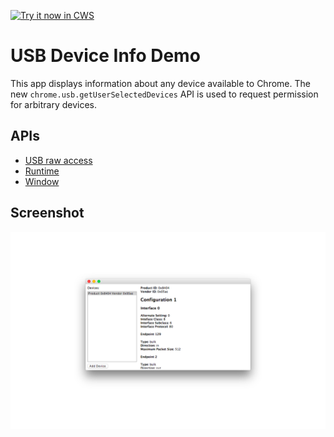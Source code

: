 <a target="_blank" href="https://chrome.google.com/webstore/detail/igkmggljimacfdfalpeelenjeicmfnll">![Try it now in CWS](https://raw.github.com/GoogleChrome/chrome-extensions-samples/main/_archive/apps/tryitnowbutton.png "Click here to install this sample from the Chrome Web Store")</a>


# USB Device Info Demo

This app displays information about any device available to Chrome. The
new `chrome.usb.getUserSelectedDevices` API is used to request permission
for arbitrary devices.

## APIs

* [USB raw access](https://developer.chrome.com/apps/usb)
* [Runtime](https://developer.chrome.com/apps/runtime)
* [Window](https://developer.chrome.com/apps/app_window)

## Screenshot
![screenshot](/_archive/apps/samples/usb/device-info/assets/screenshot_1280_800.png)
